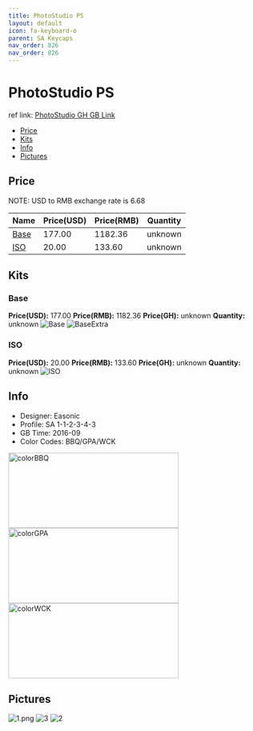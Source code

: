 ```yaml
---
title: PhotoStudio PS
layout: default
icon: fa-keyboard-o
parent: SA Keycaps
nav_order: 826
nav_order: 826
---
```


# PhotoStudio PS

ref link: [PhotoStudio GH GB Link](https://geekhack.org/index.php?topic=84875.0)

* [Price](#price)
* [Kits](#kits)
* [Info](#info)
* [Pictures](#pictures)


## Price  
NOTE: USD to RMB exchange rate is 6.68

| Name          | Price(USD)    |  Price(RMB) |  Quantity |
| ------------- | ------------- |  ---------- |  -------- |
|[Base](#base)|177.00|1182.36|unknown|unknown|
|[ISO](#iso)|20.00|133.60|unknown|unknown|


## Kits
### Base
**Price(USD):** 177.00    **Price(RMB):** 1182.36    **Price(GH):** unknown    **Quantity:** unknown
<img src="{{ 'assets/images/sa-keycaps/photostudio/kits_pics/base.png' | relative_url }}" alt="Base" class="image featured">
<img src="{{ 'assets/images/sa-keycaps/photostudio/kits_pics/base-extra.png' | relative_url }}" alt="BaseExtra" class="image featured">

### ISO
**Price(USD):** 20.00    **Price(RMB):** 133.60    **Price(GH):** unknown    **Quantity:** unknown
<img src="{{ 'assets/images/sa-keycaps/photostudio/kits_pics/iso.PNG' | relative_url }}" alt="ISO" class="image featured">


## Info
* Designer: Easonic
* Profile: SA 1-1-2-3-4-3
* GB Time: 2016-09
* Color Codes: BBQ/GPA/WCK  
<img src="{{ 'assets/images/sa-keycaps/SP_ColorCodes/abs/SP_Abs_ColorCodes_BBQ.png' | relative_url }}" alt="colorBBQ" height="150" width="340">
<img src="{{ 'assets/images/sa-keycaps/SP_ColorCodes/abs/SP_Abs_ColorCodes_GPA.png' | relative_url }}" alt="colorGPA" height="150" width="340">
<img src="{{ 'assets/images/sa-keycaps/SP_ColorCodes/abs/SP_Abs_ColorCodes_WCK.png' | relative_url }}" alt="colorWCK" height="150" width="340">


## Pictures
<img src="{{ 'assets/images/sa-keycaps/photostudio/rendering_pics/1.png' | relative_url }}" alt="1.png" class="image featured">
<img src="{{ 'assets/images/sa-keycaps/photostudio/rendering_pics/3.jpg' | relative_url }}" alt="3" class="image featured">
<img src="{{ 'assets/images/sa-keycaps/photostudio/rendering_pics/2.jpg' | relative_url }}" alt="2" class="image featured">
